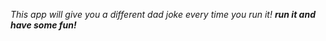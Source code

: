 _This app will give you a different dad joke every time you run it!_
**_run it and have some fun!_**

